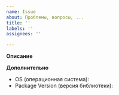 ```yaml
---
name: Issue
about: Проблемы, вопросы, ...
title: ''
labels: ''
assignees: ''

---
```


**Описание**
<!--краткое описание-->

**Дополнительно**
 - OS (операционная система): 
 - Package Version (версия библиотеки):
